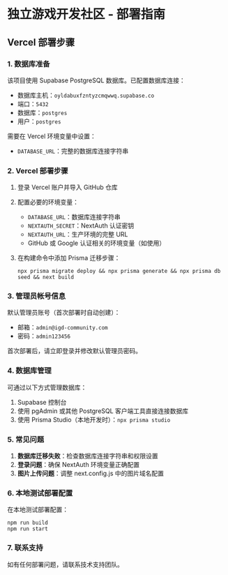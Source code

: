 # 独立游戏开发社区 - 部署指南

## Vercel 部署步骤

### 1. 数据库准备

该项目使用 Supabase PostgreSQL 数据库。已配置数据库连接：
- 数据库主机：`oyldabuxfzntyzcmqwwq.supabase.co`
- 端口：`5432`
- 数据库：`postgres`
- 用户：`postgres`

需要在 Vercel 环境变量中设置：
- `DATABASE_URL`：完整的数据库连接字符串

### 2. Vercel 部署步骤

1. 登录 Vercel 账户并导入 GitHub 仓库
2. 配置必要的环境变量：
   - `DATABASE_URL`：数据库连接字符串
   - `NEXTAUTH_SECRET`：NextAuth 认证密钥
   - `NEXTAUTH_URL`：生产环境的完整 URL
   - GitHub 或 Google 认证相关的环境变量（如使用）

3. 在构建命令中添加 Prisma 迁移步骤：
   ```
   npx prisma migrate deploy && npx prisma generate && npx prisma db seed && next build
   ```

### 3. 管理员帐号信息

默认管理员账号（首次部署时自动创建）：
- 邮箱：`admin@igd-community.com`
- 密码：`admin123456`

首次部署后，请立即登录并修改默认管理员密码。

### 4. 数据库管理

可通过以下方式管理数据库：
1. Supabase 控制台
2. 使用 pgAdmin 或其他 PostgreSQL 客户端工具直接连接数据库
3. 使用 Prisma Studio（本地开发时）：`npx prisma studio`

### 5. 常见问题

1. **数据库迁移失败**：检查数据库连接字符串和权限设置
2. **登录问题**：确保 NextAuth 环境变量正确配置
3. **图片上传问题**：调整 next.config.js 中的图片域名配置

### 6. 本地测试部署配置

在本地测试部署配置：
```
npm run build
npm run start
```

### 7. 联系支持

如有任何部署问题，请联系技术支持团队。 